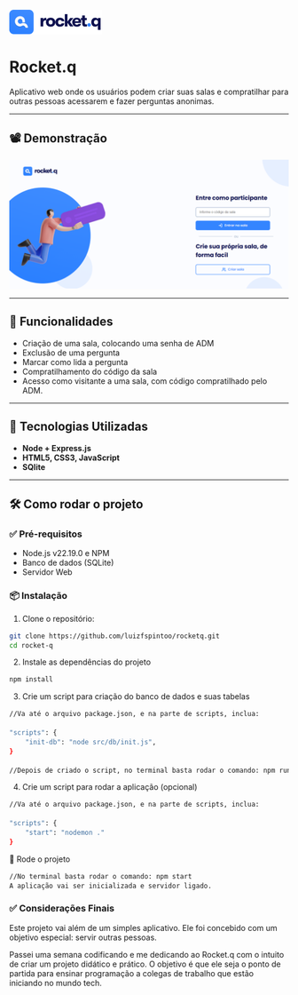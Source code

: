 ![Logo do Projeto](./.github/logo.png)


# Rocket.q

Aplicativo web onde os usuários podem criar suas salas e compratilhar para outras pessoas acessarem e fazer perguntas anonimas.

---

## 📽️ Demonstração

![Demonstração do Projeto](./.github/rocket-q.png)

---

## 🚀 Funcionalidades

- Criação de uma sala, colocando uma senha de ADM
- Exclusão de uma pergunta
- Marcar como lida a pergunta
- Compratilhamento do código da sala
- Acesso como visitante a uma sala, com código compratilhado pelo ADM.

---

## 🧰 Tecnologias Utilizadas

- **Node + Express.js**
- **HTML5, CSS3, JavaScript**
- **SQlite**

---

## 🛠️ Como rodar o projeto

### ✅ Pré-requisitos
- Node.js v22.19.0 e NPM
- Banco de dados (SQLite)
- Servidor Web 


### 📦 Instalação

1. Clone o repositório:

```bash
git clone https://github.com/luizfspintoo/rocketq.git
cd rocket-q

```

2. Instale as dependências do projeto
```bash
npm install
```

3. Crie um script para criação do banco de dados e suas tabelas
```bash
//Va até o arquivo package.json, e na parte de scripts, inclua: 

"scripts": {
    "init-db": "node src/db/init.js",
}

//Depois de criado o script, no terminal basta rodar o comando: npm run init-db
```


4. Crie um script para rodar a aplicação (opcional)
```bash
//Va até o arquivo package.json, e na parte de scripts, inclua: 

"scripts": {
    "start": "nodemon ."
}
```


🚀 Rode o projeto
```bash
//No terminal basta rodar o comando: npm start
A aplicação vai ser inicializada e servidor ligado.

```

### ✅ Considerações Finais

Este projeto vai além de um simples aplicativo. Ele foi concebido com um objetivo especial: servir outras pessoas.

Passei uma semana codificando e me dedicando ao Rocket.q com o intuito de criar um projeto didático e prático. O objetivo é que ele seja o ponto de partida para ensinar programação a colegas de trabalho que estão iniciando no mundo tech.



